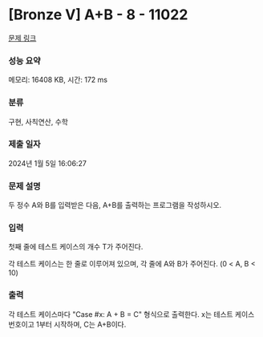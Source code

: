 # [Bronze V] A+B - 8 - 11022 

[문제 링크](https://www.acmicpc.net/problem/11022) 

### 성능 요약

메모리: 16408 KB, 시간: 172 ms

### 분류

구현, 사칙연산, 수학

### 제출 일자

2024년 1월 5일 16:06:27

### 문제 설명

<p>두 정수 A와 B를 입력받은 다음, A+B를 출력하는 프로그램을 작성하시오.</p>

### 입력 

 <p>첫째 줄에 테스트 케이스의 개수 T가 주어진다.</p>

<p>각 테스트 케이스는 한 줄로 이루어져 있으며, 각 줄에 A와 B가 주어진다. (0 < A, B < 10)</p>

### 출력 

 <p>각 테스트 케이스마다 "Case #x: A + B = C" 형식으로 출력한다. x는 테스트 케이스 번호이고 1부터 시작하며, C는 A+B이다.</p>

